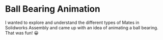 # Ball Bearing Animation

I wanted to explore and understand the different types of Mates in Solidworks Assembly and came up with an idea of animating a ball bearing. That was fun! 😀

